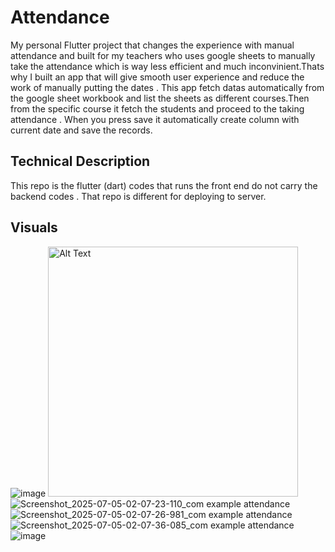 # Attendance
My personal Flutter project that changes the experience with manual attendance and built for my teachers who uses google sheets to manually take the attendance which is way less efficient and much inconvinient.Thats why I built an app that will give smooth user experience and reduce the work of manually putting the dates . This app fetch datas automatically from the google sheet workbook and list the sheets as different courses.Then from the specific course it fetch the students and proceed to the taking attendance . When you press save it automatically create column with current date and save the records.

## Technical Description
This repo is the flutter (dart) codes that runs the front end do not carry the backend codes . That repo is different for deploying to server. 

## Visuals
![image](https://github.com/user-attachments/assets/c56d3bda-16b6-484f-9035-db49ee40ae52)
<img src="https://github.com/user-attachments/assets/b787f5b9-3642-47ea-88a5-3094c102e9e0" alt="Alt Text" width="400"/>
![Screenshot_2025-07-05-02-07-23-110_com example attendance](https://github.com/user-attachments/assets/b787f5b9-3642-47ea-88a5-3094c102e9e0)
![Screenshot_2025-07-05-02-07-26-981_com example attendance](https://github.com/user-attachments/assets/a2dca616-d16a-48d9-aedd-0603a1efe1b0)
![Screenshot_2025-07-05-02-07-36-085_com example attendance](https://github.com/user-attachments/assets/0930c1f4-d8d4-47d4-8308-9fec15393806)
![image](https://github.com/user-attachments/assets/fb09006b-69e7-4544-95a2-cf11934f5c4a)




